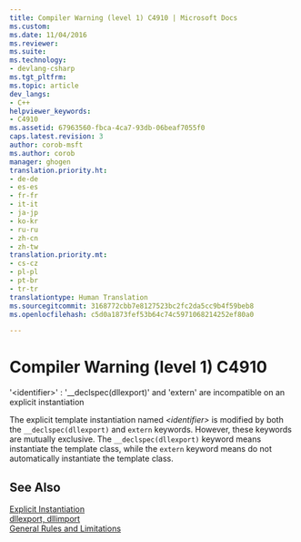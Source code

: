 ```yaml
---
title: Compiler Warning (level 1) C4910 | Microsoft Docs
ms.custom: 
ms.date: 11/04/2016
ms.reviewer: 
ms.suite: 
ms.technology:
- devlang-csharp
ms.tgt_pltfrm: 
ms.topic: article
dev_langs:
- C++
helpviewer_keywords:
- C4910
ms.assetid: 67963560-fbca-4ca7-93db-06beaf7055f0
caps.latest.revision: 3
author: corob-msft
ms.author: corob
manager: ghogen
translation.priority.ht:
- de-de
- es-es
- fr-fr
- it-it
- ja-jp
- ko-kr
- ru-ru
- zh-cn
- zh-tw
translation.priority.mt:
- cs-cz
- pl-pl
- pt-br
- tr-tr
translationtype: Human Translation
ms.sourcegitcommit: 3168772cbb7e8127523bc2fc2da5cc9b4f59beb8
ms.openlocfilehash: c5d0a1873fef53b64c74c5971068214252ef80a0

---
```

# Compiler Warning (level 1) C4910
'\<identifier>' : '__declspec(dllexport)' and 'extern' are incompatible on an explicit instantiation  
  
 The explicit template instantiation named *\<identifier>* is modified by both the `__declspec(dllexport)` and `extern` keywords. However, these keywords are mutually exclusive. The `__declspec(dllexport)` keyword means instantiate the template class, while the `extern` keyword means do not automatically instantiate the template class.  
  
## See Also  
 [Explicit Instantiation](../../cpp/explicit-instantiation.md)   
 [dllexport, dllimport](../../cpp/dllexport-dllimport.md)   
 [General Rules and Limitations](../../cpp/general-rules-and-limitations.md)


<!--HONumber=Jan17_HO1-->


